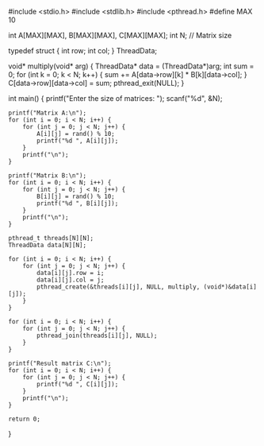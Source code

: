 #include <stdio.h>
#include <stdlib.h>
#include <pthread.h>
#define MAX 10
 

int A[MAX][MAX], B[MAX][MAX], C[MAX][MAX];
int N;     // Matrix size

typedef struct {
    int row;
    int col;
} ThreadData;

void* multiply(void* arg) {
    ThreadData* data = (ThreadData*)arg;
    int sum = 0;
    for (int k = 0; k < N; k++) {
        sum += A[data->row][k] * B[k][data->col];
    }
    C[data->row][data->col] = sum;
    pthread_exit(NULL);
}

int main() {
    printf("Enter the size of matrices: ");
    scanf("%d", &N);

    
    printf("Matrix A:\n");
    for (int i = 0; i < N; i++) {
        for (int j = 0; j < N; j++) {
            A[i][j] = rand() % 10;  
            printf("%d ", A[i][j]);
        }
        printf("\n");
    }

    printf("Matrix B:\n");
    for (int i = 0; i < N; i++) {
        for (int j = 0; j < N; j++) {
            B[i][j] = rand() % 10;  
            printf("%d ", B[i][j]);
        }
        printf("\n");
    }

    pthread_t threads[N][N];
    ThreadData data[N][N];

    for (int i = 0; i < N; i++) {
        for (int j = 0; j < N; j++) {
            data[i][j].row = i;
            data[i][j].col = j;
            pthread_create(&threads[i][j], NULL, multiply, (void*)&data[i][j]);
        }
    }

    for (int i = 0; i < N; i++) {
        for (int j = 0; j < N; j++) {
            pthread_join(threads[i][j], NULL);
        }
    }

    printf("Result matrix C:\n");
    for (int i = 0; i < N; i++) {
        for (int j = 0; j < N; j++) {
            printf("%d ", C[i][j]);
        }
        printf("\n");
    }

    return 0;
}

